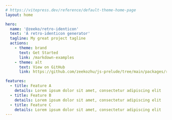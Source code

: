 ```yaml
---
# https://vitepress.dev/reference/default-theme-home-page
layout: home

hero:
  name: '@zeeko/retro-identicon'
  text: 'A retro-identicon generator'
  tagline: My great project tagline
  actions:
    - theme: brand
      text: Get Started
      link: /markdown-examples
    - theme: alt
      text: View on GitHub
      link: https://github.com/zeekozhu/js-prelude/tree/main/packages/retro-identicon

features:
  - title: Feature A
    details: Lorem ipsum dolor sit amet, consectetur adipiscing elit
  - title: Feature B
    details: Lorem ipsum dolor sit amet, consectetur adipiscing elit
  - title: Feature C
    details: Lorem ipsum dolor sit amet, consectetur adipiscing elit
---
```

